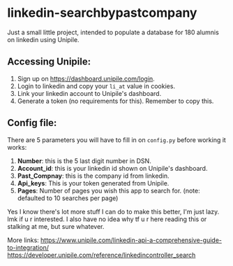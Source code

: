 # linkedin-searchbypastcompany
Just a small little project, intended to populate a database for 180 alumnis on linkedin using Unipile.

## Accessing Unipile: 
1) Sign up on https://dashboard.unipile.com/login.
2) Login to linkedin and copy your `li_at` value in cookies.
3) Link your linkedin account to Unipile's dashboard.
4) Generate a token (no requirements for this). Remember to copy this. 

## Config file: 
There are 5 parameters you will have to fill in on `config.py` before working it works: 
1) **Number**: this is the 5 last digit number in DSN.
2) **Account_id**: this is your linkedin id shown on Unipile's dashboard.
3) **Past_Compnay**: this is the company id from linkedin.
4) **Api_keys**: This is your token generated from Unipile.
5) **Pages**: Number of pages you wish this app to search for. (note: defaulted to 10 searches per page)

Yes I know there's lot more stuff I can do to make this better, I'm just lazy. lmk if u r interested. 
I also have no idea why tf u r here reading this or stalking at me, but sure whatever. 

More links: 
https://www.unipile.com/linkedin-api-a-comprehensive-guide-to-integration/
https://developer.unipile.com/reference/linkedincontroller_search
